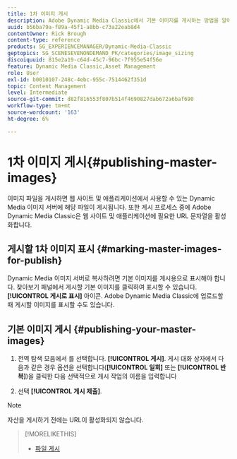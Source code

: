 ```yaml
---
title: 1차 이미지 게시
description: Adobe Dynamic Media Classic에서 기본 이미지를 게시하는 방법을 알아봅니다.
uuid: b56ba79a-f89a-45f1-a8bb-c73a22eab8d4
contentOwner: Rick Brough
content-type: reference
products: SG_EXPERIENCEMANAGER/Dynamic-Media-Classic
geptopics: SG_SCENESEVENONDEMAND_PK/categories/image_sizing
discoiquuid: 815e2a19-c64d-45c7-96bc-7f955e54f56e
feature: Dynamic Media Classic,Asset Management
role: User
exl-id: b0010107-248c-4ebc-955c-7514462f351d
topic: Content Management
level: Intermediate
source-git-commit: d82f816553f807b514f4690827dab672a6baf690
workflow-type: tm+mt
source-wordcount: '163'
ht-degree: 6%

---
```


# 1차 이미지 게시{#publishing-master-images}

이미지 파일을 게시하면 웹 사이트 및 애플리케이션에서 사용할 수 있는 Dynamic Media 이미지 서버에 해당 파일이 게시됩니다. 또한 게시 프로세스 중에 Adobe Dynamic Media Classic은 웹 사이트 및 애플리케이션에 필요한 URL 문자열을 활성화합니다.

## 게시할 1차 이미지 표시 {#marking-master-images-for-publish}

Dynamic Media 이미지 서버로 복사하려면 기본 이미지를 게시용으로 표시해야 합니다. 찾아보기 패널에서 게시할 기본 이미지를 클릭하여 표시할 수 있습니다. **[!UICONTROL 게시로 표시]** 아이콘. Adobe Dynamic Media Classic에 업로드할 때 게시할 이미지를 표시할 수도 있습니다.

## 기본 이미지 게시 {#publishing-your-master-images}

1. 전역 탐색 모음에서 를 선택합니다. **[!UICONTROL 게시]**. 게시 대화 상자에서 다음과 같은 경우 옵션을 선택합니다(**[!UICONTROL 일회]** 또는 **[!UICONTROL 반복]**)을 클릭한 다음 선택적으로 게시 작업의 이름을 입력합니다

1. 선택 **[!UICONTROL 게시 제출]**.

>[!NOTE]
>
>자산을 게시하기 전에는 URL이 활성화되지 않습니다.

>[!MORELIKETHIS]
>
>* [파일 게시](publishing-files.md#publishing_files)
